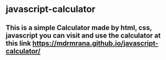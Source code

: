 # javascript-calculator
## This is a simple Calculator made by html, css, javascript you can visit and use the calculator at this link https://mdrmrana.github.io/javascript-calculator/
